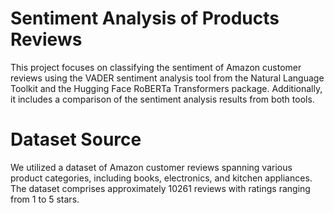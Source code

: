# Sentiment Analysis of Products Reviews

This project focuses on classifying the sentiment of Amazon customer reviews using the VADER sentiment analysis tool from the Natural Language Toolkit and the Hugging Face RoBERTa Transformers package. Additionally, it includes a comparison of the sentiment analysis results from both tools.

# Dataset Source

We utilized a dataset of Amazon customer reviews spanning various product categories, including books, electronics, and kitchen appliances. The dataset comprises approximately 10261 reviews with ratings ranging from 1 to 5 stars.

